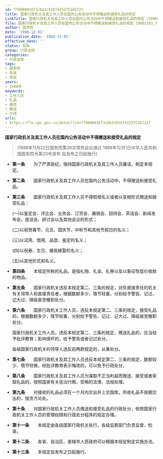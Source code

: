 ```yaml
---
id: ff8080816f3cbb3c016f41537510222f
title: 国家行政机关及其工作人员在国内公务活动中不得赠送和接受礼品的规定
LinkTitle: 国家行政机关及其工作人员在国内公务活动中不得赠送和接受礼品的规定（1988）
file: 国家行政机关及其工作人员在国内公务活动中不得赠送和接受礼品的规定_19881201_ff8080816f3cbb3c016f41537510222f.docx
author: 国务院
date: '1988-12-01'
publication_date: '1988-12-01'
effective_date: ''
status: 有效
group: 行政法规
categories:
- 行政法规
tags:
- 国务院
- 有效
- 规定
years:
- 1988年
keywords:
- 工作人员
- 礼品
- 接受
- 赠送
- 不得
urls:
- https://flk.npc.gov.cn/detail?id=ff8080816f3cbb3c016f41537510222f
---
```


**国家行政机关及其工作人员在国内公务活动中不得赠送和接受礼品的规定**

> (1988年11月22日国务院第26次常务会议通过 1988年12月1日中华人民共和国国务院令第20号发布 自发布之日起施行)

- **第一条**　　为了严肃政纪，保持国家行政机关及其工作人员廉洁，制定本规定。

- **第二条**　　国家行政机关及其工作人员在国内公务活动中，不得赠送和接受礼品。

- **第三条**　　国家行政机关及其工作人员不得假借名义或者以变相形式赠送和接受礼品：

  (一)以鉴定会、评比会、业务会、订货会、展销会、招待会、茶话会、新闻发布会、座谈会、研讨会以及其他会议的形式；

  (二)以祝贺春节、元旦、国庆节、中秋节和其他节假日的名义；

  (三)以试用、借用、品尝、鉴定的名义；

  (四)以祝寿、生日、婚丧嫁娶的名义；

  (五)以其他形式和名义。

- **第四条**　　本规定所称的礼品，是指礼物、礼金、礼券以及以象征性低价收款的物品。

- **第五条**　　国家行政机关违反本规定第二、三条的规定，对负直接责任的机关有关领导人和直接责任者，根据数额多少，情节轻重，分别给予警告、记过、记大过、降级直至撤职处分。

- **第六条**　　国家行政机关工作人员，违反本规定第二、三条的规定，接受礼品的，根据数额多少，情节轻重，分别给予警告、记过、记大过、降级直至撤职处分。

  国家行政机关工作人员，违反本规定第二、三条的规定，赠送礼品的，应当给予批评教育；影响很坏的，给予警告或者记过处分。

  各级国家行政机关的领导人违反前两款规定的，从重处分。

- **第七条**　　国家行政机关及其工作人员违反本规定第二、三条的规定，数额较少、情节轻微，经批评教育表示悔改的，可以免予行政处分。

- **第八条**　　国家行政机关及其工作人员为谋取不正当利益而赠送、接受或者索取礼品的，按照国家有关惩治行贿、受贿的法律、法规处理。

- **第九条**　　对接收的礼品必须在一个月内交出并上交国库。所收礼品不按期交出的，按贪污论处。

- **第十条**　　对国家行政机关工作人员赠送和接受礼品的行政处分，依照国家行政机关工作人员的管理权限和行政处分程序的规定办理。

- **第十一条**　　本规定由各级国家行政机关执行，各级监察部门负责监督、检查。

- **第十二条**　　各省、自治区、直辖市人民政府可以根据本规定制定实施办法。

- **第十三条**　　本规定自发布之日起施行。
